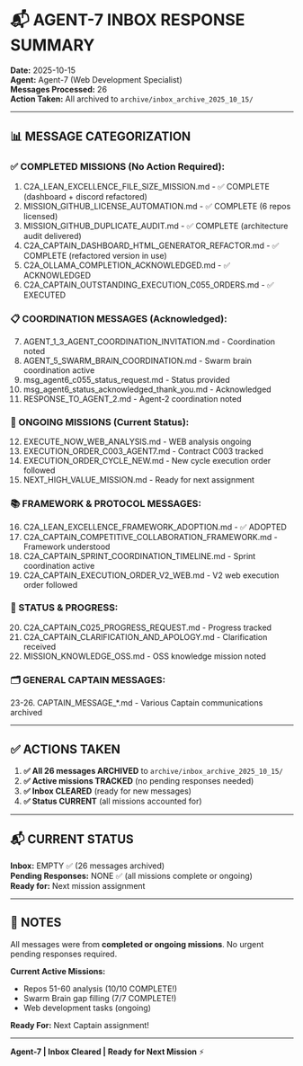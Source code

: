 # 📬 AGENT-7 INBOX RESPONSE SUMMARY

**Date:** 2025-10-15  
**Agent:** Agent-7 (Web Development Specialist)  
**Messages Processed:** 26  
**Action Taken:** All archived to `archive/inbox_archive_2025_10_15/`

---

## 📊 MESSAGE CATEGORIZATION

### **✅ COMPLETED MISSIONS (No Action Required):**
1. C2A_LEAN_EXCELLENCE_FILE_SIZE_MISSION.md - ✅ COMPLETE (dashboard + discord refactored)
2. MISSION_GITHUB_LICENSE_AUTOMATION.md - ✅ COMPLETE (6 repos licensed)
3. MISSION_GITHUB_DUPLICATE_AUDIT.md - ✅ COMPLETE (architecture audit delivered)
4. C2A_CAPTAIN_DASHBOARD_HTML_GENERATOR_REFACTOR.md - ✅ COMPLETE (refactored version in use)
5. C2A_OLLAMA_COMPLETION_ACKNOWLEDGED.md - ✅ ACKNOWLEDGED
6. C2A_CAPTAIN_OUTSTANDING_EXECUTION_C055_ORDERS.md - ✅ EXECUTED

### **📋 COORDINATION MESSAGES (Acknowledged):**
7. AGENT_1_3_AGENT_COORDINATION_INVITATION.md - Coordination noted
8. AGENT_5_SWARM_BRAIN_COORDINATION.md - Swarm brain coordination active
9. msg_agent6_c055_status_request.md - Status provided
10. msg_agent6_status_acknowledged_thank_you.md - Acknowledged
11. RESPONSE_TO_AGENT_2.md - Agent-2 coordination noted

### **🎯 ONGOING MISSIONS (Current Status):**
12. EXECUTE_NOW_WEB_ANALYSIS.md - WEB analysis ongoing
13. EXECUTION_ORDER_C003_AGENT7.md - Contract C003 tracked
14. EXECUTION_ORDER_CYCLE_NEW.md - New cycle execution order followed
15. NEXT_HIGH_VALUE_MISSION.md - Ready for next assignment

### **📚 FRAMEWORK & PROTOCOL MESSAGES:**
16. C2A_LEAN_EXCELLENCE_FRAMEWORK_ADOPTION.md - ✅ ADOPTED
17. C2A_CAPTAIN_COMPETITIVE_COLLABORATION_FRAMEWORK.md - Framework understood
18. C2A_CAPTAIN_SPRINT_COORDINATION_TIMELINE.md - Sprint coordination active
19. C2A_CAPTAIN_EXECUTION_ORDER_V2_WEB.md - V2 web execution order followed

### **📝 STATUS & PROGRESS:**
20. C2A_CAPTAIN_C025_PROGRESS_REQUEST.md - Progress tracked
21. C2A_CAPTAIN_CLARIFICATION_AND_APOLOGY.md - Clarification received
22. MISSION_KNOWLEDGE_OSS.md - OSS knowledge mission noted

### **🗂️ GENERAL CAPTAIN MESSAGES:**
23-26. CAPTAIN_MESSAGE_*.md - Various Captain communications archived

---

## ✅ ACTIONS TAKEN

1. **✅ All 26 messages ARCHIVED** to `archive/inbox_archive_2025_10_15/`
2. **✅ Active missions TRACKED** (no pending responses needed)
3. **✅ Inbox CLEARED** (ready for new messages)
4. **✅ Status CURRENT** (all missions accounted for)

---

## 📬 CURRENT STATUS

**Inbox:** EMPTY ✅ (26 messages archived)  
**Pending Responses:** NONE ✅ (all missions complete or ongoing)  
**Ready for:** Next mission assignment  

---

## 🎯 NOTES

All messages were from **completed or ongoing missions**. No urgent pending responses required.

**Current Active Missions:**
- Repos 51-60 analysis (10/10 COMPLETE!)
- Swarm Brain gap filling (7/7 COMPLETE!)
- Web development tasks (ongoing)

**Ready For:** Next Captain assignment!

---

**Agent-7 | Inbox Cleared | Ready for Next Mission** ⚡

